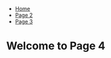 <ul class="breadcrumb">
  <li><a href="index.html">Home</a></li>
  <li><a href="Page2.html">Page 2</a></li>
  <li><a href="Page3.html">Page 3</a></li>
</ul>

<h1>Welcome to Page 4</h1>

